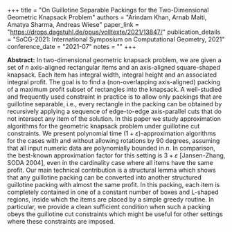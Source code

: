 +++
title = "On Guillotine Separable Packings for the Two-Dimensional Geometric Knapsack Problem"
authors = "Arindam Khan, Arnab Maiti, Amatya Sharma, Andreas Wiese"
paper_link = "https://drops.dagstuhl.de/opus/volltexte/2021/13847/"
publication_details = "SoCG-2021: International Symposium on Computational Geometry, 2021"
conference_date = "2021-07"
notes = ""
+++

<b>Abstract:</b>
In two-dimensional geometric knapsack problem, we are given a set of $n$ axis-aligned rectangular items and an axis-aligned square-shaped knapsack. Each item has integral width, integral height and an associated integral profit. The goal is to find a (non-overlapping axis-aligned) packing of a maximum profit subset of rectangles into the knapsack. A well-studied and frequently used constraint in practice is to allow only packings that are guillotine separable, i.e., every rectangle in the packing can be obtained by recursively applying a sequence of edge-to-edge axis-parallel cuts that do not intersect any item of the solution. In this paper we study approximation algorithms for the geometric knapsack problem under guillotine cut constraints. We present polynomial time $(1 + \varepsilon)$-approximation algorithms for the cases with and without allowing rotations by $90$ degrees, assuming that all input numeric data are polynomially bounded in $n$. In comparison, the best-known approximation factor for this setting is $3 + \varepsilon$ [Jansen-Zhang, SODA 2004], even in the cardinality case where all items have the same profit. Our main technical contribution is a structural lemma which shows that any guillotine packing can be converted into another structured guillotine packing with almost the same profit. In this packing, each item is completely contained in one of a constant number of boxes and L-shaped regions, inside which the items are placed by a simple greedy routine. In particular, we provide a clean sufficient condition when such a packing obeys the guillotine cut constraints which might be useful for other settings where these constraints are imposed. 

